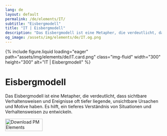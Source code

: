 ```yaml
---
lang: de
layout: default
permalink: /de/elements/IT/
subtitle: "Eisbergmodell"
title: "IT | Eisbergmodell"
description: "Das Eisbergmodell ist eine Metapher, die verdeutlicht, dass sichtbare Verhaltensweisen und Ereignisse oft tiefer liegende, unsichtbare Ursachen und Motive haben. Es hilft, ein tieferes Verständnis von Situationen und Verhaltensweisen zu entwickeln."
og_image: /assets/img/elements/de/IT.og.png
---
```


{% include figure.liquid loading="eager" path="assets/img/elements/de/IT.card.png" class="img-fluid" width="300" height="300" alt="IT | Eisbergmodell" %}

# Eisbergmodell

Das Eisbergmodell ist eine Metapher, die verdeutlicht, dass sichtbare Verhaltensweisen und Ereignisse oft tiefer liegende, unsichtbare Ursachen und Motive haben. Es hilft, ein tieferes Verständnis von Situationen und Verhaltensweisen zu entwickeln.

<a href="https://apps.apple.com/app/apple-store/id6738084498?pt=127441684&ct=website&mt=8">
  <img src="{{ "assets/img/en/appstore.png" | relative_url }}" width="120" height="40" alt="Download PM Elements">
</a>
